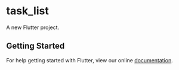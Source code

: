 # task_list

A new Flutter project.

## Getting Started

For help getting started with Flutter, view our online
[documentation](https://flutter.io/).
